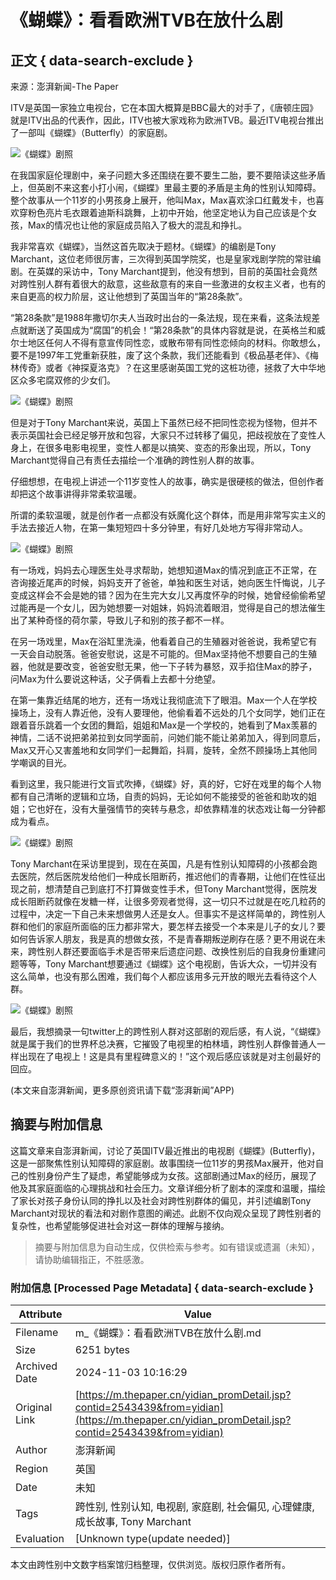 # 《蝴蝶》：看看欧洲TVB在放什么剧

## 正文 { data-search-exclude }


来源：澎湃新闻-The Paper

ITV是英国一家独立电视台，它在本国大概算是BBC最大的对手了，《唐顿庄园》就是ITV出品的代表作，因此，ITV也被大家戏称为欧洲TVB。最近ITV电视台推出了一部叫《蝴蝶》（Butterfly）的家庭剧。

![《蝴蝶》剧照](http://image.thepaper.cn/www/image/11/439/681.jpg)

在我国家庭伦理剧中，亲子问题大多还围绕在要不要生二胎，要不要陪读这些矛盾上，但英剧不来这套小打小闹，《蝴蝶》里最主要的矛盾是主角的性别认知障碍。整个故事从一个11岁的小男孩身上展开，他叫Max，Max喜欢涂口红戴发卡，也喜欢穿粉色亮片毛衣跟着迪斯科跳舞，上初中开始，他坚定地认为自己应该是个女孩，Max的情况也让他的家庭成员陷入了极大的混乱和挣扎。

我非常喜欢《蝴蝶》，当然这首先取决于题材。《蝴蝶》的编剧是Tony Marchant，这位老师很厉害，三次得到英国学院奖，也是皇家戏剧学院的常驻编剧。在英媒的采访中，Tony Marchant提到，他没有想到，目前的英国社会竟然对跨性别人群有着很大的敌意，这些敌意有的来自一些激进的女权主义者，也有的来自更高的权力阶层，这让他想到了英国当年的“第28条款”。

“第28条款”是1988年撒切尔夫人当政时出台的一条法规，现在来看，这条法规差点就断送了英国成为“腐国”的机会！“第28条款”的具体内容就是说，在英格兰和威尔士地区任何人不得有意宣传同性恋，或散布带有同性恋倾向的材料。你敢想么，要不是1997年工党重新获胜，废了这个条款，我们还能看到《极品基老伴》、《梅林传奇》或者《神探夏洛克》？在这里感谢英国工党的这桩功德，拯救了大中华地区众多宅腐双修的少女们。

![《蝴蝶》剧照](http://image.thepaper.cn/www/image/11/439/671.jpg)

但是对于Tony Marchant来说，英国上下虽然已经不把同性恋视为怪物，但并不表示英国社会已经足够开放和包容，大家只不过转移了偏见，把歧视放在了变性人身上，在很多电影电视里，变性人都是以搞笑、变态的形象出现，所以，Tony Marchant觉得自己有责任去描绘一个准确的跨性别人群的故事。

仔细想想，在电视上讲述一个11岁变性人的故事，确实是很硬核的做法，但创作者却把这个故事讲得非常柔软温暖。

所谓的柔软温暖，就是创作者一点都没有妖魔化这个群体，而是用非常写实主义的手法去接近人物，在第一集短短四十多分钟里，有好几处地方写得非常动人。

![《蝴蝶》剧照](http://image.thepaper.cn/www/image/11/439/685.jpg)

有一场戏，妈妈去心理医生处寻求帮助，她想知道Max的情况到底正不正常，在咨询接近尾声的时候，妈妈支开了爸爸，单独和医生对话，她向医生忏悔说，儿子变成这样会不会是她的错？因为在生完大女儿又再度怀孕的时候，她曾经偷偷希望过能再是一个女儿，因为她想要一对姐妹，妈妈流着眼泪，觉得是自己的想法催生出了某种奇怪的荷尔蒙，导致儿子和别的孩子都不一样。

在另一场戏里，Max在浴缸里洗澡，他看着自己的生殖器对爸爸说，我希望它有一天会自动脱落。爸爸安慰说，这是不可能的。但Max坚持他不想要自己的生殖器，他就是要改变，爸爸安慰无果，他一下子转为暴怒，双手掐住Max的脖子，问Max为什么要说这种话，父子俩看上去都十分绝望。

在第一集靠近结尾的地方，还有一场戏让我彻底流下了眼泪。Max一个人在学校操场上，没有人靠近他，没有人要理他，他偷看着不远处的几个女同学，她们正在跟着音乐跳着一个女团的舞蹈，姐姐和Max是一个学校的，她看到了Max羡慕的神情，二话不说把弟弟拉到女同学面前，问她们能不能让弟弟加入，得到同意后，Max又开心又害羞地和女同学们一起舞蹈，抖肩，旋转，全然不顾操场上其他同学嘲讽的目光。

看到这里，我只能进行文盲式吹捧，《蝴蝶》好，真的好，它好在戏里的每个人物都有自己清晰的逻辑和立场，自责的妈妈，无论如何不能接受的爸爸和助攻的姐姐；它也好在，没有大量强情节的突转与悬念，却依靠精准的状态戏让每一分钟都成为看点。

![《蝴蝶》剧照](http://image.thepaper.cn/www/image/11/439/650.jpg)

Tony Marchant在采访里提到，现在在英国，凡是有性别认知障碍的小孩都会跑去医院，然后医院发给他们一种成长阻断药，推迟他们的青春期，让他们在性征出现之前，想清楚自己到底打不打算做变性手术，但Tony Marchant觉得，医院发成长阻断药就像在发糖一样，让很多旁观者觉得，这一切只不过就是在吃几粒药的过程中，决定一下自己未来想做男人还是女人。但事实不是这样简单的，跨性别人群和他们的家庭所面临的压力都非常大，要怎样去接受一个本来是儿子的女儿？要如何告诉家人朋友，我是真的想做女孩，不是青春期叛逆刷存在感？更不用说在未来，跨性别人群还要面临手术是否带来后遗症问题、改换性别后的自我身份重建问题等等，Tony Marchant想要通过《蝴蝶》这个电视剧，告诉大众，一切并没有这么简单，也没有那么困难，我们每个人都应该用多元开放的眼光去看待这个人群。

![《蝴蝶》剧照](http://image.thepaper.cn/www/image/11/439/687.jpg)

最后，我想摘录一句twitter上的跨性别人群对这部剧的观后感，有人说，“《蝴蝶》就是属于我们的世界杯总决赛，它摧毁了电视里的柏林墙，跨性别人群像普通人一样出现在了电视上！这是具有里程碑意义的！”这个观后感应该就是对主创最好的回应。

(本文来自澎湃新闻，更多原创资讯请下载“澎湃新闻”APP)

## 摘要与附加信息

<!-- tcd_abstract -->
这篇文章来自澎湃新闻，讨论了英国ITV最近推出的电视剧《蝴蝶》(Butterfly)，这是一部聚焦性别认知障碍的家庭剧。故事围绕一位11岁的男孩Max展开，他对自己的性别身份产生了疑虑，希望能够成为女孩。这部剧通过Max的经历，展现了他及其家庭面临的心理挑战和社会压力。文章详细分析了剧本的深度和温暖，描绘了家长对孩子身份认同的挣扎以及社会对跨性别群体的偏见，并引述编剧Tony Marchant对现状的看法和对剧作意图的阐述。此剧不仅向观众呈现了跨性别者的复杂性，也希望能够促进社会对这一群体的理解与接纳。
<!-- tcd_abstract_end -->

> 摘要与附加信息为自动生成，仅供检索与参考。如有错误或遗漏（未知），请协助编辑指正，不胜感激。

### 附加信息 [Processed Page Metadata] { data-search-exclude }

| Attribute       | Value                                  |
|-----------------|----------------------------------------|
| Filename        | m_《蝴蝶》：看看欧洲TVB在放什么剧.md                             |
| Size            | 6251 bytes                           |
| Archived Date   | 2024-11-03 10:16:29                             |
| Original Link   | [https://m.thepaper.cn/yidian_promDetail.jsp?contid=2543439&from=yidian](https://m.thepaper.cn/yidian_promDetail.jsp?contid=2543439&from=yidian)                       |
| Author          | 澎湃新闻                               |
| Region          | 英国                               |
| Date            | 未知                                 |
| Tags            | 跨性别, 性别认知, 电视剧, 家庭剧, 社会偏见, 心理健康, 成长故事, Tony Marchant                                 |
| Evaluation            | [Unknown type(update needed)]                                 |
<!-- tcd_table_end -->

本文由跨性别中文数字档案馆归档整理，仅供浏览。版权归原作者所有。
